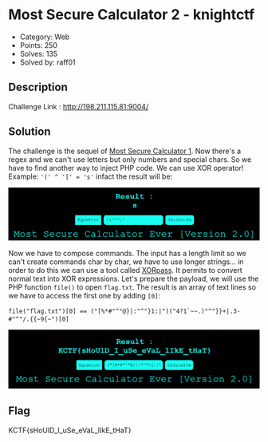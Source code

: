 # Most Secure Calculator 2 - knightctf

- Category: Web
- Points: 250
- Solves: 135
- Solved by: raff01

## Description

Challenge Link : http://198.211.115.81:9004/

## Solution

The challenge is the sequel of [Most Secure Calculator 1](https://github.com/r00tstici/writeups/blob/master/knightctf/most_secure_calculator_1/README.md). Now there's a regex and we can't use letters but only numbers and special chars. So we have to find another way to inject PHP code.
We can use XOR operator! Example: `'(' ^ '[' = 's'` infact the result will be:

![alt text](./pictures/1.PNG)

Now we have to compose commands. The input has a length limit so we can't create commands char by char, we have to use longer strings... in order to do this we can use a tool called [XORpass](https://github.com/devploit/XORpass). It permits to convert normal text into XOR expressions. Let's prepare the payload, we will use the PHP function `file()` to open `flag.txt`. The result is an array of text lines so we have to access the first one by adding `[0]`:

```
file("flag.txt")[0] == ("[%*#"^"@}|:"^"}1:|")("4?1`~~.)"^"}}+|.3-#"^"/.{{~9{~")[0]
```

![alt text](./pictures/2.PNG)

## Flag
KCTF{sHoUlD_I_uSe_eVaL_lIkE_tHaT}


